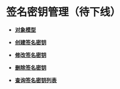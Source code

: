 # 签名密钥管理（待下线）<a name="ZH-CN_TOPIC_0000001082221293"></a>

-   **[对象模型](v1-SignatureKeyManagement-ObjectModel-12.md)**  

-   **[创建签名密钥](v1-CreatingaSignatureKey.md)**  

-   **[修改签名密钥](v1-ModifyingaSignatureKey.md)**  

-   **[删除签名密钥](v1-DeletingaSignatureKey.md)**  

-   **[查询签名密钥列表](v1-QueryingtheSignatureKeyList.md)**  


